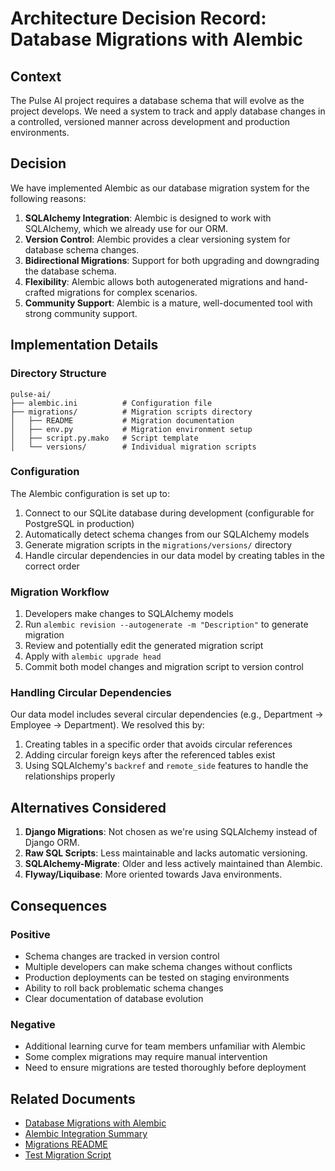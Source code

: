 # Architecture Decision Record: Database Migrations with Alembic

## Context

The Pulse AI project requires a database schema that will evolve as the project develops. We need a system to track and apply database changes in a controlled, versioned manner across development and production environments.

## Decision

We have implemented Alembic as our database migration system for the following reasons:

1. **SQLAlchemy Integration**: Alembic is designed to work with SQLAlchemy, which we already use for our ORM.
2. **Version Control**: Alembic provides a clear versioning system for database schema changes.
3. **Bidirectional Migrations**: Support for both upgrading and downgrading the database schema.
4. **Flexibility**: Alembic allows both autogenerated migrations and hand-crafted migrations for complex scenarios.
5. **Community Support**: Alembic is a mature, well-documented tool with strong community support.

## Implementation Details

### Directory Structure

```
pulse-ai/
├── alembic.ini          # Configuration file
├── migrations/          # Migration scripts directory
│   ├── README           # Migration documentation
│   ├── env.py           # Migration environment setup
│   ├── script.py.mako   # Script template
│   └── versions/        # Individual migration scripts
```

### Configuration

The Alembic configuration is set up to:

1. Connect to our SQLite database during development (configurable for PostgreSQL in production)
2. Automatically detect schema changes from our SQLAlchemy models
3. Generate migration scripts in the `migrations/versions/` directory
4. Handle circular dependencies in our data model by creating tables in the correct order

### Migration Workflow

1. Developers make changes to SQLAlchemy models
2. Run `alembic revision --autogenerate -m "Description"` to generate migration
3. Review and potentially edit the generated migration script
4. Apply with `alembic upgrade head`
5. Commit both model changes and migration script to version control

### Handling Circular Dependencies

Our data model includes several circular dependencies (e.g., Department → Employee → Department). We resolved this by:

1. Creating tables in a specific order that avoids circular references
2. Adding circular foreign keys after the referenced tables exist
3. Using SQLAlchemy's `backref` and `remote_side` features to handle the relationships properly

## Alternatives Considered

1. **Django Migrations**: Not chosen as we're using SQLAlchemy instead of Django ORM.
2. **Raw SQL Scripts**: Less maintainable and lacks automatic versioning.
3. **SQLAlchemy-Migrate**: Older and less actively maintained than Alembic.
4. **Flyway/Liquibase**: More oriented towards Java environments.

## Consequences

### Positive

- Schema changes are tracked in version control
- Multiple developers can make schema changes without conflicts
- Production deployments can be tested on staging environments
- Ability to roll back problematic schema changes
- Clear documentation of database evolution

### Negative

- Additional learning curve for team members unfamiliar with Alembic
- Some complex migrations may require manual intervention
- Need to ensure migrations are tested thoroughly before deployment

## Related Documents

- [Database Migrations with Alembic](../development/database-migrations.md)
- [Alembic Integration Summary](/ALEMBIC_INTEGRATION.md)
- [Migrations README](/migrations/README)
- [Test Migration Script](/test_migration.py)